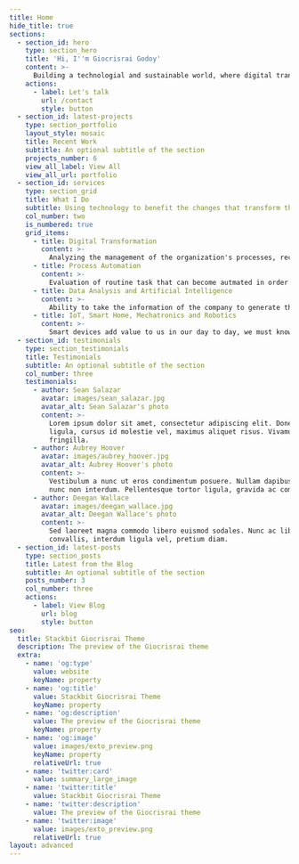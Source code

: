 ```yaml
---
title: Home
hide_title: true
sections:
  - section_id: hero
    type: section_hero
    title: 'Hi, I''m Giocrisrai Godoy'
    content: >-
      Building a technologial and sustainable world, where digital transformation gives us a leap to better oportunities.
    actions:
      - label: Let's talk
        url: /contact
        style: button
  - section_id: latest-projects
    type: section_portfolio
    layout_style: mosaic
    title: Recent Work
    subtitle: An optional subtitle of the section
    projects_number: 6
    view_all_label: View All
    view_all_url: portfolio
  - section_id: services
    type: section_grid
    title: What I Do
    subtitle: Using technology to benefit the changes that transform the new industry 4.0
    col_number: two
    is_numbered: true
    grid_items:
      - title: Digital Transformation
        content: >-
          Analyzing the management of the organization's processes, recommending the best actions through methodological and technological plans in order that the organization remains in a constant ware of this technological revolution.
      - title: Process Automation
        content: >-
          Evaluation of routine task that can become autmated in order to reduce errors and gain efficiency in the development of tasks.
      - title: Data Analysis and Artificial Intelligence
        content: >-
          Ability to take the information of the company to generate the analysis of the information and thus determine patterns that generate greater business efficiency, these tools can be used at different levels of the company for the constant optimization of products and services.
      - title: IoT, Smart Home, Mechatronics and Robotics
        content: >-
          Smart devices add value to us in our day to day, we must know how to take advantage of our work enviroments as well as to generate comfort in our homes and spaces of common use using home automation technologies, mechatronics in the industry and robotics which gives us a endless opportunities, which is necessary to evaluate according to our needs and thus be in this era of 
  - section_id: testimonials
    type: section_testimonials
    title: Testimonials
    subtitle: An optional subtitle of the section
    col_number: three
    testimonials:
      - author: Sean Salazar
        avatar: images/sean_salazar.jpg
        avatar_alt: Sean Salazar's photo
        content: >-
          Lorem ipsum dolor sit amet, consectetur adipiscing elit. Donec nisl
          ligula, cursus id molestie vel, maximus aliquet risus. Vivamus in nibh
          fringilla.
      - author: Aubrey Hoover
        avatar: images/aubrey_hoover.jpg
        avatar_alt: Aubrey Hoover's photo
        content: >-
          Vestibulum a nunc ut eros condimentum posuere. Nullam dapibus quis
          nunc non interdum. Pellentesque tortor ligula, gravida ac commodo eu.
      - author: Deegan Wallace
        avatar: images/deegan_wallace.jpg
        avatar_alt: Deegan Wallace's photo
        content: >-
          Sed laoreet magna commodo libero euismod sodales. Nunc ac libero
          convallis, interdum ligula vel, pretium diam.
  - section_id: latest-posts
    type: section_posts
    title: Latest from the Blog
    subtitle: An optional subtitle of the section
    posts_number: 3
    col_number: three
    actions:
      - label: View Blog
        url: blog
        style: button
seo:
  title: Stackbit Giocrisrai Theme
  description: The preview of the Giocrisrai theme
  extra:
    - name: 'og:type'
      value: website
      keyName: property
    - name: 'og:title'
      value: Stackbit Giocrisrai Theme
      keyName: property
    - name: 'og:description'
      value: The preview of the Giocrisrai theme
      keyName: property
    - name: 'og:image'
      value: images/exto_preview.png
      keyName: property
      relativeUrl: true
    - name: 'twitter:card'
      value: summary_large_image
    - name: 'twitter:title'
      value: Stackbit Giocrisrai Theme
    - name: 'twitter:description'
      value: The preview of the Giocrisrai theme
    - name: 'twitter:image'
      value: images/exto_preview.png
      relativeUrl: true
layout: advanced
---
```

